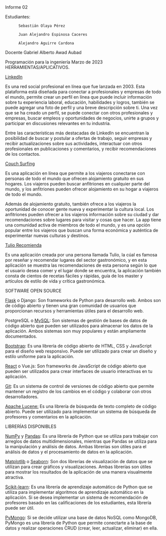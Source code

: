 Informe 02


Estudiantes:
          
          Sebastián Olaya Pérez			
          
          Juan Alejandro Espinosa Caceres                  
          
          Alejandro Aguirre Cardona                              



Docente
Gabriel Alberto Awad Aubad








Programación para la ingeniería
Marzo de 2023
HERRAMIENTAS/APLICATIVOS.

[LinkedIn]([url](https://co.linkedin.com/))

Es una red social profesional en línea que fue lanzada en 2003. Esta plataforma está diseñada para conectar a profesionales y empresas de todo el mundo, permite crear un perfil en línea que puede incluir información sobre tu experiencia laboral, educación, habilidades y logros, también se puede agregar una foto de perfil y una breve descripción sobre ti. Una vez que se ha creado un perfil, se  puede conectar con otros profesionales y empresas, buscar empleos y oportunidades de negocios, unirte a grupos y participar en discusiones relevantes en tu industria.

Entre las características más destacadas de LinkedIn se encuentran la posibilidad de buscar y postular a ofertas de trabajo, seguir empresas y recibir actualizaciones sobre sus actividades, interactuar con otros profesionales en publicaciones y comentarios, y recibir recomendaciones de los contactos.

				
[Couch Surfing]([url](https://about.couchsurfing.com/about/how-it-works/))

Es una aplicación en línea que permite a los viajeros conectarse con personas de todo el mundo que ofrecen alojamiento gratuito en sus hogares. Los viajeros pueden buscar anfitriones en cualquier parte del mundo, y los anfitriones pueden ofrecer alojamiento en su hogar a viajeros de todo el mundo.

Además de alojamiento gratuito, también ofrece a los viajeros la oportunidad de conocer gente nueva y experimentar la cultura local. Los anfitriones pueden ofrecer a los viajeros información sobre su ciudad y dar recomendaciones sobre lugares para visitar y cosas que hacer. La app tiene una comunidad activa de miembros de todo el mundo, y es una opción popular entre los viajeros que buscan una forma económica y auténtica de experimentar nuevas culturas y destinos. 


[Tulio Recomienda]([url](https://tuliorecomienda.com/))

Es una aplicación creada por una persona llamada Tulio, la cúal es famosa por reseñar y recomendar lugares del sector gastronómico, y en esta aplicación se muestra las recomendaciones de esta persona según lo que el usuario desea comer y el lugar donde se encuentra, la aplicación también consta de cientos de recetas fáciles y rápidas, guía de los master y artículos de estilo de vida y crítica gastronómica.













SOFTWARE OPEN SOURCE

[Flask]([url](https://flask.palletsprojects.com/en/2.2.x/)) o Django: Son frameworks de Python para desarrollo web. Ambos son de código abierto y tienen una gran comunidad de usuarios que proporcionan recursos y herramientas útiles para el desarrollo web.

PostgreSQL o [MySQL]([url](https://www.mysql.com/)): Son sistemas de gestión de bases de datos de código abierto que pueden ser utilizados para almacenar los datos de la aplicación. Ambos sistemas son muy populares y están ampliamente documentados.

[Bootstrap]([url](https://getbootstrap.com/)): Es una librería de código abierto de HTML, CSS y JavaScript para el diseño web responsivo. Puede ser utilizado para crear un diseño y estilo uniforme para la aplicación.

[React]([url](https://es.reactjs.org/)) o Vue.js: Son frameworks de JavaScript de código abierto que pueden ser utilizados para crear interfaces de usuario interactivas en tu aplicación.

[Git]([url](https://git-scm.com/)): Es un sistema de control de versiones de código abierto que permite mantener un registro de los cambios en el código y colaborar con otros desarrolladores.

[Apache Lucene:]([url](https://lucene.apache.org/)) Es una librería de búsqueda de texto completo de código abierto. Puede ser utilizado para implementar un sistema de búsqueda de profesores y comentarios en la aplicación.






LIBRERÍAS DISPONIBLES

[NumPy](https://numpy.org/doc/stable/) y [Pandas]([url](https://pandas.pydata.org/)): Es una librería de Python que se utiliza para trabajar con arreglos de datos multidimensionales, mientras que Pandas se utiliza para la manipulación y análisis de datos. Ambas librerías son útiles para el análisis de datos y el procesamiento de datos en la aplicación.

[Matplotlib]([url](https://matplotlib.org/)) o [Seaborn]([url](https://seaborn.pydata.org/)): Son dos librerías de visualización de datos que se utilizan para crear gráficos y visualizaciones. Ambas librerías son útiles para mostrar los resultados de la aplicación de una manera visualmente atractiva.

[Scikit-learn]([url](https://scikit-learn.org/stable/)): Es una librería de aprendizaje automático de Python que se utiliza para implementar algoritmos de aprendizaje automático en la aplicación. Si se desea implementar un sistema de recomendación de profesores basado en las calificaciones de los estudiantes, esta librería puede ser útil.

[PyMongo]([url](https://pymongo.readthedocs.io/en/stable/)): Si se decide utilizar una base de datos NoSQL como MongoDB, PyMongo es una librería de Python que permite conectarte a la base de datos y realizar operaciones CRUD (crear, leer, actualizar, eliminar) en ella.
